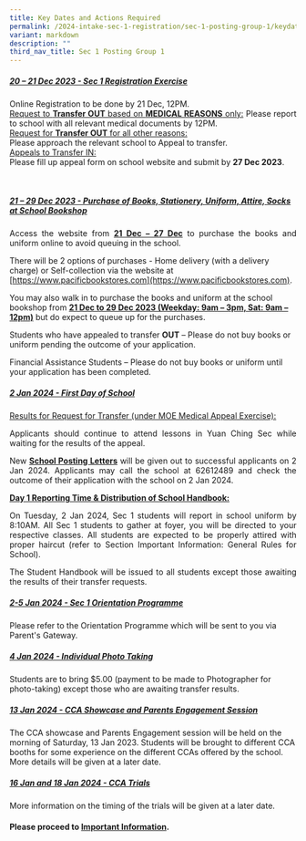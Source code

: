 ```yaml
---
title: Key Dates and Actions Required
permalink: /2024-intake-sec-1-registration/sec-1-posting-group-1/keydatesandactionsrequired/
variant: markdown
description: ""
third_nav_title: Sec 1 Posting Group 1
---
```

##### <strong><u>20 – 21 Dec 2023 - Sec 1 Registration Exercise</u></strong><br>
<p style="text-align: justify;">Online Registration to be done by 21 Dec, 12PM. <br>
	<u>Request to <strong>Transfer OUT</strong> based on <strong>MEDICAL REASONS</strong> only:</u>
Please report to school with all relevant medical documents by 12PM.<br>
<u>Request for <strong>Transfer OUT</strong> for all other reasons: <br></u> 
Please approach the relevant school to Appeal to transfer.<br>
<u>Appeals to Transfer IN: <br></u>
Please fill up appeal form on school website and submit by <strong>27 Dec 2023</strong>. </p><br>

##### <strong><u>21 – 29 Dec 2023 - Purchase of Books, Stationery, Uniform, Attire, Socks at School Bookshop</u></strong>

<p></p><p style="text-align: justify;">Access the website from <strong><u>21 Dec – 27 Dec</u></strong> to purchase the books and uniform online to avoid queuing in the school. 
	
There will be 2 options of purchases - Home delivery (with a delivery charge) or Self-collection via the website at [https://www.pacificbookstores.com](https://www.pacificbookstores.com). </p>

You may also walk in to purchase the books and uniform at the school bookshop from <strong><u>21 Dec to 29 Dec 2023 (Weekday: 9am – 3pm, Sat: 9am – 12pm)</u></strong> but do expect to queue up for the purchases. <br>

Students who have appealed to transfer <strong>OUT</strong> – Please do not buy books or uniform pending the outcome of your application. <br>

Financial Assistance Students – Please do not buy books or uniform until your application has been completed.

##### <strong><u>2 Jan 2024 - First Day of School</u></strong><br>
<u>Results for Request for Transfer (under MOE Medical Appeal Exercise):</u><br>
<p style="text-align: justify;">Applicants should continue to attend lessons in Yuan Ching Sec while waiting for the results of the appeal. </p>
<p style="text-align: justify;">New <strong><u>School Posting Letters</u></strong> will be given out to successful applicants on 2 Jan 2024. Applicants may call the school at 62612489 and check the outcome of their application with the school on 2 Jan 2024.</p>

<strong><u>Day 1 Reporting Time &amp; Distribution of School Handbook:</u></strong><br>
<p style="text-align: justify;">On Tuesday, 2 Jan 2024, Sec 1 students will report in school uniform by 8:10AM. All Sec 1 students to gather at foyer, you will be directed to your respective classes. All students are expected to be properly attired with proper haircut (refer to Section Important Information: General Rules for School).</p>

<p style="text-align: justify;">The Student Handbook will be issued to all students except those awaiting the results of their transfer requests.</p>

##### <strong><u>2-5 Jan 2024 - Sec 1 Orientation Programme</u></strong><br>
Please refer to the Orientation Programme which will be sent to you via Parent's Gateway.

##### <strong><u>4 Jan 2024 - Individual Photo Taking</u></strong><br>
Students are to bring $5.00 (payment to be made to Photographer for photo-taking) except those who are awaiting transfer results.

##### <strong><u>13 Jan 2024 - CCA Showcase and Parents Engagement Session</u></strong><br>
The CCA showcase and Parents Engagement session will be held on the morning of Saturday, 13 Jan 2023. Students will be brought to different CCA booths for some experience on the different CCAs offered by the school. More details will be given at a later date.

##### <strong><u>16 Jan and 18 Jan 2024 - CCA Trials</u></strong><br>
More information on the timing of the trials will be given at a later date.

#### Please proceed to [Important Information](/2024-intake-sec-1-registration/sec-1-posting-group-1/importantinformation/).